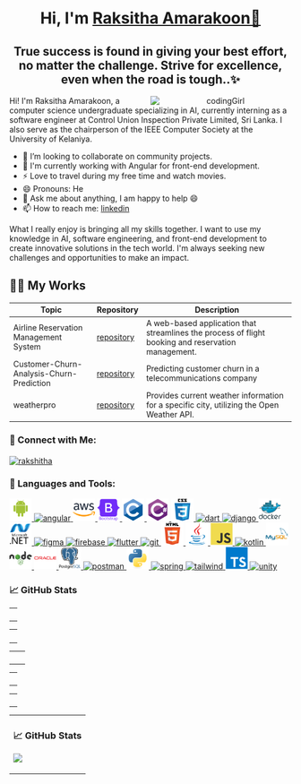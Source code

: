 
<h1 align="center" >
  Hi, I'm <a href="https://www.linkedin.com/in/rakshitha-amarakoon/" target="_blank"> Raksitha Amarakoon👋 </a>
  
</h1>



<h2 align="center"> True success is found in giving your best effort, no matter the challenge. Strive for excellence, even when the road is tough..✨ </h2>
<!-- Interactive GIF -->
<p align="center">
  <img width="50%" align="right"  src="https://miro.medium.com/max/1600/0*K2WLMTExLyida7OR.gif" alt="codingGirl">
</p>

<div>
Hi! I'm Raksitha Amarakoon, a computer science undergraduate specializing in AI, currently interning as a software engineer at Control Union Inspection Private Limited, Sri Lanka. I also serve as the chairperson of the IEEE Computer Society at the University of Kelaniya.

- 👯 I’m looking to collaborate on community projects.
- 🌱 I'm currently working with Angular for front-end development.
- ⚡ Love to travel during my free time and watch movies.
- 😄 Pronouns: He
- 💬 Ask me about anything, I am happy to help :smile:
- 📫 How to reach me: [linkedin](//www.linkedin.com/in/rakshitha-amarakoon/)

What I really enjoy is bringing all my skills together. I want to use my knowledge in AI, software engineering, and front-end development to create innovative solutions in the tech world. I'm always seeking new challenges and opportunities to make an impact.
</div>


## 👩‍💻 My Works

| Topic                                    | Repository                                                                                           | Description                           |
|------------------------------------------|------------------------------------------------------------------------------------------------------|----------------------------------------
| Airline Reservation Management System    | [repository](https://github.com/ImeshaDilshani/Airline-Reservation-Management-System.git)            | A web-based application that streamlines the process of flight booking and reservation management.                                    |
| Customer-Churn-Analysis-Churn-Prediction | [repository](https://github.com/ImeshaDilshani/Customer-Churn-Analysis-Churn-Prediction.git)         | Predicting customer churn in a telecommunications company                         |
| weatherpro                               | [repository](https://github.com/ImeshaDilshani/weatherpro-django.git)                                | Provides current weather information for a specific city, utilizing the Open Weather API.                                       |


  <h3 align="left"> 🔗 Connect with Me:</h3>
  <p align="left">
  <a href="https://www.linkedin.com/in/rakshitha-amarakoon/" target="blank"><img align="center" src="https://raw.githubusercontent.com/rahuldkjain/github-profile-readme-generator/master/src/images/icons/Social/linked-in-alt.svg" alt="rakshitha" height="30" width="40" /></a>
  
  <!-- <a href="https://twitter.com/rakshitha" target="blank"><img align="center" src="https://raw.githubusercontent.com/rahuldkjain/github-profile-readme-generator/master/src/images/icons/Social/twitter.svg" alt="rakshitha" height="30" width="40" /></a>
  <a href="https://instagram.com/rakshitha" target="blank"><img align="center" src="https://raw.githubusercontent.com/rahuldkjain/github-profile-readme-generator/master/src/images/icons/Social/instagram.svg" alt="rakshitha" height="30" width="40" /></a>
  <a href="https://medium.com/rakshitha" target="blank"><img align="center" src="https://raw.githubusercontent.com/rahuldkjain/github-profile-readme-generator/master/src/images/icons/Social/medium.svg" alt="rakshitha" height="30" width="40" /></a>
  <a href="https://www.youtube.com/c/rakshitha" target="blank"><img align="center" src="https://raw.githubusercontent.com/rahuldkjain/github-profile-readme-generator/master/src/images/icons/Social/youtube.svg" alt="rakshitha" height="30" width="40" /></a>
  <a href="https://discord.gg/rakshitha" target="blank"><img align="center" src="https://raw.githubusercontent.com/rahuldkjain/github-profile-readme-generator/master/src/images/icons/Social/discord.svg" alt="rakshitha" height="30" width="40" /></a> -->
</p>


<h3 align="left"> 💼 Languages and Tools:</h3>
<p align="left"> <a href="https://developer.android.com" target="_blank" rel="noreferrer"> <img src="https://raw.githubusercontent.com/devicons/devicon/master/icons/android/android-original-wordmark.svg" alt="android" width="40" height="40"/> </a> <a href="https://angular.io" target="_blank" rel="noreferrer"> <img src="https://angular.io/assets/images/logos/angular/angular.svg" alt="angular" width="40" height="40"/> </a> <a href="https://aws.amazon.com" target="_blank" rel="noreferrer"> <img src="https://raw.githubusercontent.com/devicons/devicon/master/icons/amazonwebservices/amazonwebservices-original-wordmark.svg" alt="aws" width="40" height="40"/> </a> <a href="https://getbootstrap.com" target="_blank" rel="noreferrer"> <img src="https://raw.githubusercontent.com/devicons/devicon/master/icons/bootstrap/bootstrap-plain-wordmark.svg" alt="bootstrap" width="40" height="40"/> </a> <a href="https://www.cprogramming.com/" target="_blank" rel="noreferrer"> <img src="https://raw.githubusercontent.com/devicons/devicon/master/icons/c/c-original.svg" alt="c" width="40" height="40"/> </a> <a href="https://www.w3schools.com/cs/" target="_blank" rel="noreferrer"> <img src="https://raw.githubusercontent.com/devicons/devicon/master/icons/csharp/csharp-original.svg" alt="csharp" width="40" height="40"/> </a> <a href="https://www.w3schools.com/css/" target="_blank" rel="noreferrer"> <img src="https://raw.githubusercontent.com/devicons/devicon/master/icons/css3/css3-original-wordmark.svg" alt="css3" width="40" height="40"/> </a> <a href="https://dart.dev" target="_blank" rel="noreferrer"> <img src="https://www.vectorlogo.zone/logos/dartlang/dartlang-icon.svg" alt="dart" width="40" height="40"/> </a> <a href="https://www.djangoproject.com/" target="_blank" rel="noreferrer"> <img src="https://cdn.worldvectorlogo.com/logos/django.svg" alt="django" width="40" height="40"/> </a> <a href="https://www.docker.com/" target="_blank" rel="noreferrer"> <img src="https://raw.githubusercontent.com/devicons/devicon/master/icons/docker/docker-original-wordmark.svg" alt="docker" width="40" height="40"/> </a> <a href="https://dotnet.microsoft.com/" target="_blank" rel="noreferrer"> <img src="https://raw.githubusercontent.com/devicons/devicon/master/icons/dot-net/dot-net-original-wordmark.svg" alt="dotnet" width="40" height="40"/> </a> <a href="https://www.figma.com/" target="_blank" rel="noreferrer"> <img src="https://www.vectorlogo.zone/logos/figma/figma-icon.svg" alt="figma" width="40" height="40"/> </a> <a href="https://firebase.google.com/" target="_blank" rel="noreferrer"> <img src="https://www.vectorlogo.zone/logos/firebase/firebase-icon.svg" alt="firebase" width="40" height="40"/> </a> <a href="https://flutter.dev" target="_blank" rel="noreferrer"> <img src="https://www.vectorlogo.zone/logos/flutterio/flutterio-icon.svg" alt="flutter" width="40" height="40"/> </a> <a href="https://git-scm.com/" target="_blank" rel="noreferrer"> <img src="https://www.vectorlogo.zone/logos/git-scm/git-scm-icon.svg" alt="git" width="40" height="40"/> </a> <a href="https://www.w3.org/html/" target="_blank" rel="noreferrer"> <img src="https://raw.githubusercontent.com/devicons/devicon/master/icons/html5/html5-original-wordmark.svg" alt="html5" width="40" height="40"/> </a> <a href="https://www.java.com" target="_blank" rel="noreferrer"> <img src="https://raw.githubusercontent.com/devicons/devicon/master/icons/java/java-original.svg" alt="java" width="40" height="40"/> </a> <a href="https://developer.mozilla.org/en-US/docs/Web/JavaScript" target="_blank" rel="noreferrer"> <img src="https://raw.githubusercontent.com/devicons/devicon/master/icons/javascript/javascript-original.svg" alt="javascript" width="40" height="40"/> </a> <a href="https://kotlinlang.org" target="_blank" rel="noreferrer"> <img src="https://www.vectorlogo.zone/logos/kotlinlang/kotlinlang-icon.svg" alt="kotlin" width="40" height="40"/> </a> <a href="https://www.mysql.com/" target="_blank" rel="noreferrer"> <img src="https://raw.githubusercontent.com/devicons/devicon/master/icons/mysql/mysql-original-wordmark.svg" alt="mysql" width="40" height="40"/> </a> <a href="https://nodejs.org" target="_blank" rel="noreferrer"> <img src="https://raw.githubusercontent.com/devicons/devicon/master/icons/nodejs/nodejs-original-wordmark.svg" alt="nodejs" width="40" height="40"/> </a> <a href="https://www.oracle.com/" target="_blank" rel="noreferrer"> <img src="https://raw.githubusercontent.com/devicons/devicon/master/icons/oracle/oracle-original.svg" alt="oracle" width="40" height="40"/> </a> <a href="https://www.postgresql.org" target="_blank" rel="noreferrer"> <img src="https://raw.githubusercontent.com/devicons/devicon/master/icons/postgresql/postgresql-original-wordmark.svg" alt="postgresql" width="40" height="40"/> </a> <a href="https://postman.com" target="_blank" rel="noreferrer"> <img src="https://www.vectorlogo.zone/logos/getpostman/getpostman-icon.svg" alt="postman" width="40" height="40"/> </a> <a href="https://www.python.org" target="_blank" rel="noreferrer"> <img src="https://raw.githubusercontent.com/devicons/devicon/master/icons/python/python-original.svg" alt="python" width="40" height="40"/> </a> <a href="https://spring.io/" target="_blank" rel="noreferrer"> <img src="https://www.vectorlogo.zone/logos/springio/springio-icon.svg" alt="spring" width="40" height="40"/> </a> <a href="https://tailwindcss.com/" target="_blank" rel="noreferrer"> <img src="https://www.vectorlogo.zone/logos/tailwindcss/tailwindcss-icon.svg" alt="tailwind" width="40" height="40"/> </a> <a href="https://www.typescriptlang.org/" target="_blank" rel="noreferrer"> <img src="https://raw.githubusercontent.com/devicons/devicon/master/icons/typescript/typescript-original.svg" alt="typescript" width="40" height="40"/> </a> <a href="https://unity.com/" target="_blank" rel="noreferrer"> <img src="https://www.vectorlogo.zone/logos/unity3d/unity3d-icon.svg" alt="unity" width="40" height="40"/> </a> 
</p>

<h3 align="left">📈 GitHub Stats</h3>
<div align="left">
  <table>
  <tr>
  <td><img align="center" src="https://github-readme-streak-stats.herokuapp.com/?user=Raksitha99&theme=algolia&hide_border=false" alt="" /></td>
  </tr>
  </table>
</div>

<div align="left">
  <table>
   <tr>
  <td><img align="center" src="https://github-profile-summary-cards.vercel.app/api/cards/profile-details?username=Raksitha99&theme=2077" alt="" /></td>
  </tr> 
    </table>
</div>

<div align="center">
<table>
  <tr> 
<td><img src="https://github-readme-stats.vercel.app/api?username=Raksitha99&theme=algolia&hide_border=false&include_all_commits=false&count_private=true" alt="" />
    <td><img src="https://github-readme-stats.vercel.app/api/top-langs/?username=Raksitha99&theme=algolia&hide_border=false&include_all_commits=false&count_private=true&layout=compact" alt=""/></td>
  </tr>
  </table>
</div>

<div align="left">
  <table>
  <tr>
    <td><img align="center" src="https://github-readme-streak-stats.herokuapp.com/?user=Raksitha99&theme=algolia&hide_border=false" alt="" /></td>
    </tr>
  </table>
</div>

<div align="left">
  <table>
    <tr>
     <td><img align="center" src="https://github-profile-summary-cards.vercel.app/api/cards/profile-details?username=Raksitha99&theme=2077" alt="" /></td>
    <tr>
  </table>
</div>

  <div align="left">
  <table>
  <tr> 
    <td>
    <h3 align="left">📈 GitHub Stats</h3>
      
![](https://github-contributor-stats.vercel.app/api?username=Raksitha99&limit=5&theme=radical&combine_all_yearly_contributions=true)</td>
  <tr>  
  </table>
</div>


